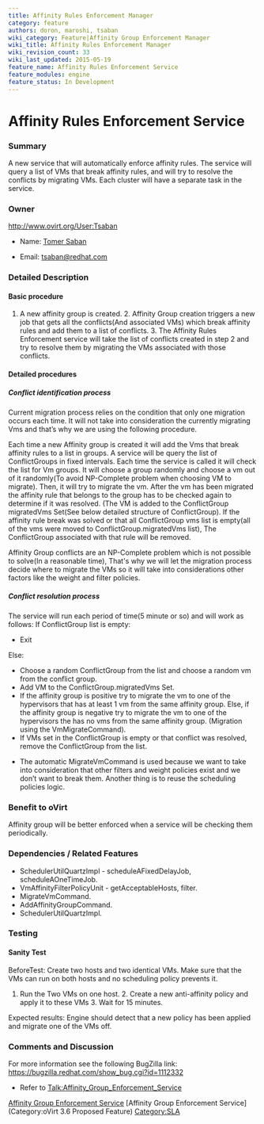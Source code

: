 ```yaml
---
title: Affinity Rules Enforcement Manager
category: feature
authors: doron, maroshi, tsaban
wiki_category: Feature|Affinity Group Enforcement Manager
wiki_title: Affinity Rules Enforcement Manager
wiki_revision_count: 33
wiki_last_updated: 2015-05-19
feature_name: Affinity Rules Enforcement Service
feature_modules: engine
feature_status: In Development
---
```


# Affinity Rules Enforcement Service

### Summary

A new service that will automatically enforce affinity rules. The service will query a list of VMs that break affinity rules, and will try to resolve the conflicts by migrating VMs. Each cluster will have a separate task in the service.

### Owner

<http://www.ovirt.org/User:Tsaban>

*   Name: [ Tomer Saban](User:Tsaban)

<!-- -->

*   Email: <tsaban@redhat.com>

### Detailed Description

#### Basic procedure

1. A new affinity group is created. 2. Affinity Group creation triggers a new job that gets all the conflicts(And associated VMs) which break affinity rules and add them to a list of conflicts. 3. The Affinity Rules Enforcement service will take the list of conflicts created in step 2 and try to resolve them by migrating the VMs associated with those conflicts.

#### Detailed procedures

##### Conflict identification process

Current migration process relies on the condition that only one migration occurs each time. It will not take into consideration the currently migrating Vms and that’s why we are using the following procedure.

Each time a new Affinity group is created it will add the Vms that break affinity rules to a list in groups. A service will be query the list of ConflictGroups in fixed intervals. Each time the service is called it will check the list for Vm groups. It will choose a group randomly and choose a vm out of it randomly(To avoid NP-Complete problem when choosing VM to migrate). Then, it will try to migrate the vm. After the vm has been migrated the affinity rule that belongs to the group has to be checked again to determine if it was resolved. (The VM is added to the ConflictGroup migratedVms Set(See below detailed structure of ConflictGroup). If the affinity rule break was solved or that all ConflictGroup vms list is empty(all of the vms were moved to ConflictGroup.migratedVms list), The ConflictGroup associated with that rule will be removed.

Affinity Group conflicts are an NP-Complete problem which is not possible to solve(In a reasonable time), That's why we will let the migration process decide where to migrate the VMs so it will take into considerations other factors like the weight and filter policies.

##### Conflict resolution process

The service will run each period of time(5 minute or so) and will work as follows: If ConflictGroup list is empty:

*   Exit

Else:

*   Choose a random ConflictGroup from the list and choose a random vm from the conflict group.
*   Add VM to the ConflictGroup.migratedVms Set.
*   If the affinity group is positive try to migrate the vm to one of the hypervisors that has at least 1 vm from the same affinity group. Else, if the affinity group is negative try to migrate the vm to one of the hypervisors the has no vms from the same affinity group. (Migration using the VmMigrateCommand).
*   If VMs set in the ConflictGroup is empty or that conflict was resolved, remove the ConflictGroup from the list.

<!-- -->

*   The automatic MigrateVmCommand is used because we want to take into consideration that other filters and weight policies exist and we don’t want to break them. Another thing is to reuse the scheduling policies logic.

### Benefit to oVirt

Affinity group will be better enforced when a service will be checking them periodically.

### Dependencies / Related Features

*   SchedulerUtilQuartzImpl - scheduleAFixedDelayJob, scheduleAOneTimeJob.
*   VmAffinityFilterPolicyUnit - getAcceptableHosts, filter.
*   MigrateVmCommand.
*   AddAffinityGroupCommand.
*   SchedulerUtilQuartzImpl.

### Testing

#### Sanity Test

BeforeTest: Create two hosts and two identical VMs. Make sure that the VMs can run on both hosts and no scheduling policy prevents it.

1. Run the Two VMs on one host. 2. Create a new anti-affinity policy and apply it to these VMs 3. Wait for 15 minutes.

Expected results: Engine should detect that a new policy has been applied and migrate one of the VMs off.

### Comments and Discussion

For more information see the following BugZilla link: <https://bugzilla.redhat.com/show_bug.cgi?id=1112332>

*   Refer to <Talk:Affinity_Group_Enforcement_Service>

[Affinity Group Enforcement Service](Category:Feature) [Affinity Group Enforcement Service](Category:oVirt 3.6 Proposed Feature) <Category:SLA>
